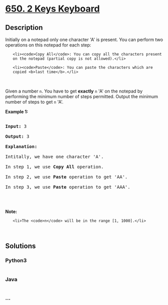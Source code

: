 # [650. 2 Keys Keyboard](https://leetcode.com/problems/2-keys-keyboard)

## Description
<p>Initially on a notepad only one character &#39;A&#39; is present. You can perform two operations on this notepad for each step:</p>



<ol>

	<li><code>Copy All</code>: You can copy all the characters present on the notepad (partial copy is not allowed).</li>

	<li><code>Paste</code>: You can paste the characters which are copied <b>last time</b>.</li>

</ol>



<p>&nbsp;</p>



<p>Given a number <code>n</code>. You have to get <b>exactly</b> <code>n</code> &#39;A&#39; on the notepad by performing the minimum number of steps permitted. Output the minimum number of steps to get <code>n</code> &#39;A&#39;.</p>



<p><b>Example 1:</b></p>



<pre>

<b>Input:</b> 3

<b>Output:</b> 3

<b>Explanation:</b>

Intitally, we have one character &#39;A&#39;.

In step 1, we use <b>Copy All</b> operation.

In step 2, we use <b>Paste</b> operation to get &#39;AA&#39;.

In step 3, we use <b>Paste</b> operation to get &#39;AAA&#39;.

</pre>



<p>&nbsp;</p>



<p><b>Note:</b></p>



<ol>

	<li>The <code>n</code> will be in the range [1, 1000].</li>

</ol>



<p>&nbsp;</p>




## Solutions


<!-- tabs:start -->

### **Python3**

```python

```

### **Java**

```java

```

### **...**
```

```

<!-- tabs:end -->